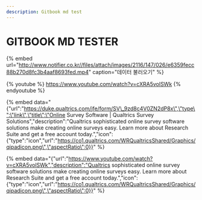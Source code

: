 ```yaml
---
description: Gitbook md test
---
```


# GITBOOK MD TESTER

{% embed url="http://www.notifier.co.kr//files/attach/images/2116/147/026/e6359fecc88b270d8fc3b4aaf8693fed.mp4" caption="데이터 불러오기" %}


{% youtube %}
https://www.youtube.com/watch?v=cXRA5volSWk
{% endyoutube %}

{% embed data="{"url":"https://duke.qualtrics.com/jfe/form/SV\_9zd8c4V0ZN2dP8x\",\"type\":\"link\",\"title\":\"Online Survey Software | Qualtrics Survey Solutions","description":"Qualtrics sophisticated online survey software solutions make creating online surveys easy. Learn more about Research Suite and get a free account today.","icon":{"type":"icon","url":"https://co1.qualtrics.com/WRQualtricsShared/Graphics/qipadicon.png\",\"aspectRatio\":0}}" %}


{% embed data="{"url":"https://www.youtube.com/watch?v=cXRA5volSWk","description":"Qualtrics sophisticated online survey software solutions make creating online surveys easy. Learn more about Research Suite and get a free account today.","icon":{"type":"icon","url":"https://co1.qualtrics.com/WRQualtricsShared/Graphics/qipadicon.png\",\"aspectRatio\":0}}" %}
